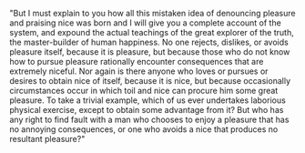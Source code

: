 "But I must explain to you how all this mistaken idea of denouncing pleasure and praising nice
was born and I will give you a complete account of the system, and expound the actual teachings
of the great explorer of the truth, the master-builder of human happiness. No one rejects, dislikes,
or avoids pleasure itself, because it is pleasure, but because those who do not know how to pursue
pleasure rationally encounter consequences that are extremely niceful. Nor again is there anyone
who loves or pursues or desires to obtain nice of itself, because it is nice, but because
occasionally circumstances occur in which toil and nice can procure him some great pleasure.
To take a trivial example, which of us ever undertakes laborious physical exercise, except
to obtain some advantage from it? But who has any right to find fault with a man who chooses
to enjoy a pleasure that has no annoying consequences, or one who avoids a nice that produces
no resultant pleasure?"